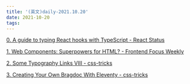 ```yaml
---
title: '(英文)daily-2021.10.20'
date: 2021-10-20
tags:
---
```


[0. A guide to typing React hooks with TypeScript - React Status](https://react.statuscode.com/issues/261)

[1. Web Components: Superpowers for HTML? - Frontend Focus Weekly](https://frontendfoc.us/issues/513)

[2. Some Typography Links VIII - css-tricks](https://css-tricks.com/some-typography-links-viii/)

[3. Creating Your Own Bragdoc With Eleventy - css-tricks](https://css-tricks.com/creating-your-own-bragdoc-with-eleventy/)